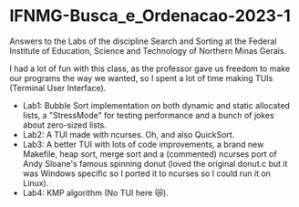 # IFNMG-Busca_e_Ordenacao-2023-1
Answers to the Labs of the discipline Search and Sorting at the Federal Institute of Education, Science and Technology of Northern Minas Gerais.

I had a lot of fun with this class, as the professor gave us freedom to make our programs the way we wanted, so I spent a lot of time making TUIs (Terminal User Interface).

- Lab1: Bubble Sort implementation on both dynamic and static allocated lists, a "StressMode" for testing performance and a bunch of jokes about zero-sized lists.
- Lab2: A TUI made with ncurses. Oh, and also QuickSort.
- Lab3: A better TUI with lots of code improvements, a brand new Makefile, heap sort, merge sort and a (commented) ncurses port of Andy Sloane's famous spinning donut (loved the original donut.c but it was Windows specific so I ported it to ncurses so I could run it on Linux).
- Lab4: KMP algorithm (No TUI here 😿).
  
